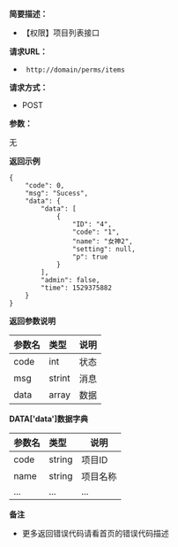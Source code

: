     
**简要描述：** 

- 【权限】项目列表接口

**请求URL：** 
- ` http://domain/perms/items`
  
**请求方式：**
- POST 

**参数：** 

无

 **返回示例**

``` 
{
    "code": 0,
    "msg": "Sucess",
    "data": {
        "data": [
            {
                "ID": "4",
                "code": "1",
                "name": "女神2",
                "setting": null,
                "p": true
            }
        ],
        "admin": false,
        "time": 1529375882
    }
}
```

 **返回参数说明** 

|参数名|类型|说明|
|:-----  |:-----|-----                           |
|code |int   |状态  |
|msg  |strint   |消息  |
|data |array   |数据  |

**DATA['data']数据字典**

|参数名|类型|说明|
|:-----  |:-----|-----                           |
|code    |string   | 项目ID  |
|name   |string   |项目名称  |
|...   |...   |...  |

 **备注** 

- 更多返回错误代码请看首页的错误代码描述


